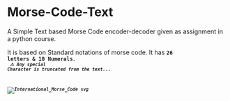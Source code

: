 # Morse-Code-Text
A Simple Text based Morse Code encoder-decoder given as assignment in a python course.

It is based on Standard notations of morse code.
It has <b><code>26 letters & 10 Numerals<code><b>.
<br>
**<i>⚠ Any special Character is truncated from the text...<i>**

![International_Morse_Code svg](https://user-images.githubusercontent.com/60871161/210752955-115e9711-967e-4d0f-95a4-994b3a3bfbad.png)